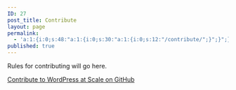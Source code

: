 ```yaml
---
ID: 27
post_title: Contribute
layout: page
permalink:
  - 'a:1:{i:0;s:48:"a:1:{i:0;s:30:"a:1:{i:0;s:12:"/contribute/";}";}";}'
published: true
---
```

Rules for contributing will go here.

<a class="long-box" href="https://github.com/pantheon-systems/wpas">Contribute to WordPress at Scale on GitHub</a>  